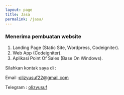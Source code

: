```yaml
---
layout: page
title: Jasa
permalink: /jasa/
---
```


### Menerima pembuatan website

1. Landing Page (Static Site, Wordpress, Codeigniter).
2. Web App (Codeigniter).
3. Aplikasi Point Of Sales (Base On Windows).

Silahkan kontak saya di :

Email :[olizyusuf22@gmail.com](mailto:olizyusuf22@gmail.com)

Telegram : [olizyusuf](https://t.me/olizyusuf)
